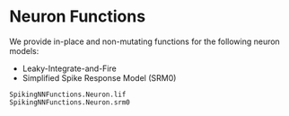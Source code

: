 # Neuron Functions

We provide in-place and non-mutating functions for the following neuron models:
- Leaky-Integrate-and-Fire
- Simplified Spike Response Model (SRM0)

```@docs
SpikingNNFunctions.Neuron.lif
SpikingNNFunctions.Neuron.srm0
```